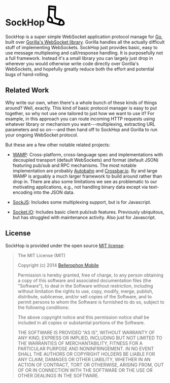 # SockHop <img src="https://raw.githubusercontent.com/BellerophonMobile/sockhop/master/docs/sockhop.png" height="64" title="SockHop" alt="Picture of a sock" />

SockHop is a super simple WebSocket application protocol manage for
[Go](https://golang.org/), built over [Gorilla's WebSocket
library](http://www.gorillatoolkit.org/pkg/websocket).  Gorilla
handles all the actually difficult stuff of implementing WebSockets.
SockHop just provides basic, easy to use message multiplexing and
call/response handling.  It is purposefully not a full framework.
Instead it's a small library you can largely just drop in wherever you
would otherwise write code directly over Gorilla's WebSockets, and
hopefully greatly reduce both the effort and potential bugs of
hand-rolling.


## Related Work

Why write our own, when there's a whole bunch of these kinds of things
around?  Well, exactly.  This kind of basic protocol manager is easy
to put together, so why not use one tailored to just how we want to
use it?  For example, in this approach you can route incoming HTTP
requests using whatever library or mechanism you want---multiplexing,
extracting URL parameters and so on---and then hand off to SockHop and
Gorilla to run your ongoing WebSocket protocol.

But these are a few other notable related projects:

 * [WAMP](http://wamp.ws/): Cross-platform, cross-language spec and
   implementations with decoupled transport (default WebSockets) and
   format (default JSON) featuring pub/sub and RPC mechanisms.  The
   most notable implementation are probably
   [Autobahn](http://autobahn.ws/) and
   [Crossbar.io](http://crossbar.io/).  By and large WAMP is arguably
   a much larger framework to build around rather than drop in.  There
   are also some limitations we see as problematic to our motivating
   applications, e.g., not handling binary data except via
   text-encoding into the JSON data.

 * [SockJS](https://github.com/sockjs/): Includes some multiplexing
   support, but is for Javascript.

 * [Socket.IO](http://socket.io/): Includes basic client pub/sub
   features.  Previously ubiquitous, but has struggled with
   maintenance activity.  Also just for Javascript.


## License

SockHop is provided under the open source
[MIT license](http://opensource.org/licenses/MIT):

> The MIT License (MIT)
>
> Copyright (c) 2014 [Bellerophon Mobile](http://bellerophonmobile.com/)
> 
>
> Permission is hereby granted, free of charge, to any person
> obtaining a copy of this software and associated documentation files
> (the "Software"), to deal in the Software without restriction,
> including without limitation the rights to use, copy, modify, merge,
> publish, distribute, sublicense, and/or sell copies of the Software,
> and to permit persons to whom the Software is furnished to do so,
> subject to the following conditions:
>
> The above copyright notice and this permission notice shall be
> included in all copies or substantial portions of the Software.
>
> THE SOFTWARE IS PROVIDED "AS IS", WITHOUT WARRANTY OF ANY KIND,
> EXPRESS OR IMPLIED, INCLUDING BUT NOT LIMITED TO THE WARRANTIES OF
> MERCHANTABILITY, FITNESS FOR A PARTICULAR PURPOSE AND
> NONINFRINGEMENT. IN NO EVENT SHALL THE AUTHORS OR COPYRIGHT HOLDERS
> BE LIABLE FOR ANY CLAIM, DAMAGES OR OTHER LIABILITY, WHETHER IN AN
> ACTION OF CONTRACT, TORT OR OTHERWISE, ARISING FROM, OUT OF OR IN
> CONNECTION WITH THE SOFTWARE OR THE USE OR OTHER DEALINGS IN THE
> SOFTWARE.

